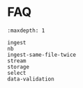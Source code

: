 # FAQ

```{toctree}
:maxdepth: 1

ingest
nb
ingest-same-file-twice
stream
storage
select
data-validation
```
